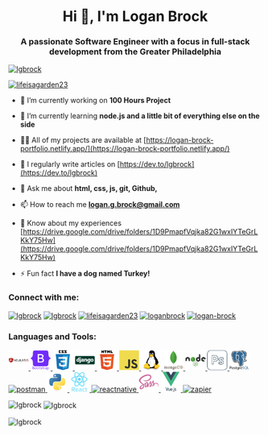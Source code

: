 <h1 align="center">Hi 👋, I'm Logan Brock</h1>
<h3 align="center">A passionate Software Engineer with a focus in full-stack development from the Greater Philadelphia</h3>

<p align="left"> <a href="https://github.com/ryo-ma/github-profile-trophy"><img src="https://github-profile-trophy.vercel.app/?username=lgbrock" alt="lgbrock" /></a> </p>

<p align="left"> <a href="https://twitter.com/lifeisagarden23" target="blank"><img src="https://img.shields.io/twitter/follow/lifeisagarden23?logo=twitter&style=for-the-badge" alt="lifeisagarden23" /></a> </p>

- 🔭 I’m currently working on **100 Hours Project**

- 🌱 I’m currently learning **node.js and a little bit of everything else on the side**

- 👨‍💻 All of my projects are available at [https://logan-brock-portfolio.netlify.app/](https://logan-brock-portfolio.netlify.app/)

- 📝 I regularly write articles on [https://dev.to/lgbrock](https://dev.to/lgbrock)

- 💬 Ask me about **html, css, js, git, Github,**

- 📫 How to reach me **logan.g.brock@gmail.com**

- 📄 Know about my experiences [https://drive.google.com/drive/folders/1D9PmapfVqjka82G1wxIYTeGrLKkY75Hw](https://drive.google.com/drive/folders/1D9PmapfVqjka82G1wxIYTeGrLKkY75Hw)

- ⚡ Fun fact **I have a dog named Turkey!**

<h3 align="left">Connect with me:</h3>
<p align="left">
<a href="https://codepen.io/lgbrock" target="blank"><img align="center" src="https://cdn.jsdelivr.net/npm/simple-icons@3.0.1/icons/codepen.svg" alt="lgbrock" height="30" width="40" /></a>
<a href="https://dev.to/lgbrock" target="blank"><img align="center" src="https://cdn.jsdelivr.net/npm/simple-icons@3.0.1/icons/dev-dot-to.svg" alt="lgbrock" height="30" width="40" /></a>
<a href="https://twitter.com/lifeisagarden23" target="blank"><img align="center" src="https://cdn.jsdelivr.net/npm/simple-icons@3.0.1/icons/twitter.svg" alt="lifeisagarden23" height="30" width="40" /></a>
<a href="https://linkedin.com/in/loganbrock" target="blank"><img align="center" src="https://cdn.jsdelivr.net/npm/simple-icons@3.0.1/icons/linkedin.svg" alt="loganbrock" height="30" width="40" /></a>
<a href="https://stackoverflow.com/users/logan-brock" target="blank"><img align="center" src="https://cdn.jsdelivr.net/npm/simple-icons@3.0.1/icons/stackoverflow.svg" alt="logan-brock" height="30" width="40" /></a>
</p>

<h3 align="left">Languages and Tools:</h3>
<p align="left"> <a href="https://angular.io" target="_blank"> <img src="https://raw.githubusercontent.com/devicons/devicon/master/icons/angularjs/angularjs-original-wordmark.svg" alt="angularjs" width="40" height="40"/> </a> <a href="https://getbootstrap.com" target="_blank"> <img src="https://raw.githubusercontent.com/devicons/devicon/master/icons/bootstrap/bootstrap-plain-wordmark.svg" alt="bootstrap" width="40" height="40"/> </a> <a href="https://www.w3schools.com/css/" target="_blank"> <img src="https://raw.githubusercontent.com/devicons/devicon/master/icons/css3/css3-original-wordmark.svg" alt="css3" width="40" height="40"/> </a> <a href="https://www.djangoproject.com/" target="_blank"> <img src="https://raw.githubusercontent.com/devicons/devicon/master/icons/django/django-original.svg" alt="django" width="40" height="40"/> </a> <a href="https://www.w3.org/html/" target="_blank"> <img src="https://raw.githubusercontent.com/devicons/devicon/master/icons/html5/html5-original-wordmark.svg" alt="html5" width="40" height="40"/> </a> <a href="https://developer.mozilla.org/en-US/docs/Web/JavaScript" target="_blank"> <img src="https://raw.githubusercontent.com/devicons/devicon/master/icons/javascript/javascript-original.svg" alt="javascript" width="40" height="40"/> </a> <a href="https://www.linux.org/" target="_blank"> <img src="https://raw.githubusercontent.com/devicons/devicon/master/icons/linux/linux-original.svg" alt="linux" width="40" height="40"/> </a> <a href="https://www.mongodb.com/" target="_blank"> <img src="https://raw.githubusercontent.com/devicons/devicon/master/icons/mongodb/mongodb-original-wordmark.svg" alt="mongodb" width="40" height="40"/> </a> <a href="https://nodejs.org" target="_blank"> <img src="https://raw.githubusercontent.com/devicons/devicon/master/icons/nodejs/nodejs-original-wordmark.svg" alt="nodejs" width="40" height="40"/> </a> <a href="https://www.photoshop.com/en" target="_blank"> <img src="https://raw.githubusercontent.com/devicons/devicon/master/icons/photoshop/photoshop-line.svg" alt="photoshop" width="40" height="40"/> </a> <a href="https://www.postgresql.org" target="_blank"> <img src="https://raw.githubusercontent.com/devicons/devicon/master/icons/postgresql/postgresql-original-wordmark.svg" alt="postgresql" width="40" height="40"/> </a> <a href="https://postman.com" target="_blank"> <img src="https://www.vectorlogo.zone/logos/getpostman/getpostman-icon.svg" alt="postman" width="40" height="40"/> </a> <a href="https://www.python.org" target="_blank"> <img src="https://raw.githubusercontent.com/devicons/devicon/master/icons/python/python-original.svg" alt="python" width="40" height="40"/> </a> <a href="https://reactjs.org/" target="_blank"> <img src="https://raw.githubusercontent.com/devicons/devicon/master/icons/react/react-original-wordmark.svg" alt="react" width="40" height="40"/> </a> <a href="https://reactnative.dev/" target="_blank"> <img src="https://reactnative.dev/img/header_logo.svg" alt="reactnative" width="40" height="40"/> </a> <a href="https://sass-lang.com" target="_blank"> <img src="https://raw.githubusercontent.com/devicons/devicon/master/icons/sass/sass-original.svg" alt="sass" width="40" height="40"/> </a> <a href="https://vuejs.org/" target="_blank"> <img src="https://raw.githubusercontent.com/devicons/devicon/master/icons/vuejs/vuejs-original-wordmark.svg" alt="vuejs" width="40" height="40"/> </a> <a href="https://zapier.com" target="_blank"> <img src="https://www.vectorlogo.zone/logos/zapier/zapier-icon.svg" alt="zapier" width="40" height="40"/> </a> </p>

<p><img align="left" src="https://github-readme-stats.vercel.app/api/top-langs?username=lgbrock&show_icons=true&locale=en&layout=compact" alt="lgbrock" /></p>

<p>&nbsp;<img align="center" src="https://github-readme-stats.vercel.app/api?username=lgbrock&show_icons=true&locale=en" alt="lgbrock" /></p>

<p><img align="center" src="https://github-readme-streak-stats.herokuapp.com/?user=lgbrock&" alt="lgbrock" /></p>
